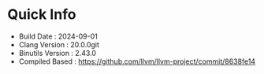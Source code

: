 # Quick Info
* Build Date : 2024-09-01
* Clang Version : 20.0.0git
* Binutils Version : 2.43.0
* Compiled Based : https://github.com/llvm/llvm-project/commit/8638fe14
